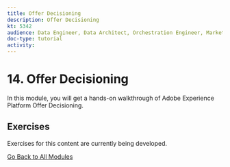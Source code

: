 ```yaml
---
title: Offer Decisioning
description: Offer Decisioning
kt: 5342
audience: Data Engineer, Data Architect, Orchestration Engineer, Marketer
doc-type: tutorial
activity: 
---
```


# 14. Offer Decisioning

In this module, you will get a hands-on walkthrough of Adobe Experience Platform Offer Decisioning.

## Exercises

Exercises for this content are currently being developed.

[Go Back to All Modules](../../overview.md)
